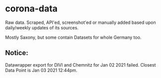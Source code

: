 # corona-data
Raw data. Scraped, API'ed, screenshot'ed or manually added based upon daily/weekly updates of its sources.

Mostly Saxony, but some contain Datasets for whole Germany too.

## Notice:

Datawrapper export for DIVI and Chemnitz for Jan 02 2021 failed. Closest Data Point is Jan 03 2021 12:44pm.
